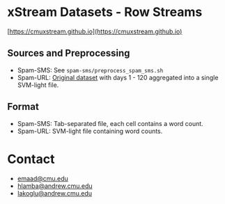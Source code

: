 # xStream Datasets - Row Streams

[https://cmuxstream.github.io](https://cmuxstream.github.io)

## Sources and Preprocessing 
 
   * Spam-SMS: See `spam-sms/preprocess_spam_sms.sh`
   * Spam-URL: [Original dataset](https://archive.ics.uci.edu/ml/datasets/URL+Reputation)
     with days 1 - 120 aggregated into a single SVM-light file.

## Format

   * Spam-SMS: Tab-separated file, each cell contains a word count.
   * Spam-URL: SVM-light file containing word counts.

# Contact

   * emaad@cmu.edu
   * hlamba@andrew.cmu.edu
   * lakoglu@andrew.cmu.edu
